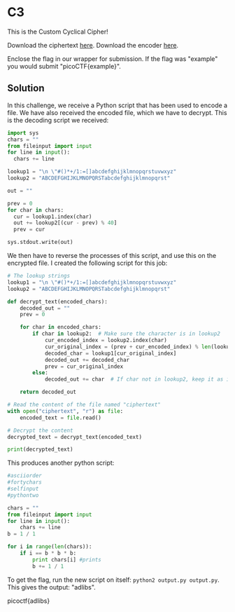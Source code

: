 # C3
This is the Custom Cyclical Cipher!

Download the ciphertext [here](https://artifacts.picoctf.net/c_titan/47/ciphertext).
Download the encoder [here](https://artifacts.picoctf.net/c_titan/47/convert.py).

Enclose the flag in our wrapper for submission. If the flag was "example" you would submit "picoCTF{example}".

## Solution
In this challenge, we receive a Python script that has been used to encode a file. We have also received the encoded file, which we have to decrypt. This is the decoding script we received:

```python
import sys
chars = ""
from fileinput import input
for line in input():
  chars += line

lookup1 = "\n \"#()*+/1:=[]abcdefghijklmnopqrstuvwxyz"
lookup2 = "ABCDEFGHIJKLMNOPQRSTabcdefghijklmnopqrst"

out = ""

prev = 0
for char in chars:
  cur = lookup1.index(char)
  out += lookup2[(cur - prev) % 40]
  prev = cur

sys.stdout.write(out)
```

We then have to reverse the processes of this script, and use this on the encrypted file. I created the following script for this job:

```python
# The lookup strings
lookup1 = "\n \"#()*+/1:=[]abcdefghijklmnopqrstuvwxyz"
lookup2 = "ABCDEFGHIJKLMNOPQRSTabcdefghijklmnopqrst"

def decrypt_text(encoded_chars):
    decoded_out = ""
    prev = 0

    for char in encoded_chars:
        if char in lookup2:  # Make sure the character is in lookup2
            cur_encoded_index = lookup2.index(char)
            cur_original_index = (prev + cur_encoded_index) % len(lookup1)
            decoded_char = lookup1[cur_original_index]
            decoded_out += decoded_char
            prev = cur_original_index
        else:
            decoded_out += char  # If char not in lookup2, keep it as is

    return decoded_out

# Read the content of the file named "ciphertext"
with open("ciphertext", "r") as file:
    encoded_text = file.read()

# Decrypt the content
decrypted_text = decrypt_text(encoded_text)

print(decrypted_text)
```
This produces another python script:

```python
#asciiorder
#fortychars
#selfinput
#pythontwo

chars = ""
from fileinput import input
for line in input():
    chars += line
b = 1 / 1

for i in range(len(chars)):
    if i == b * b * b:
        print chars[i] #prints
        b += 1 / 1
```

To get the flag, run the new script on itself: `python2 output.py output.py`. This gives the output: "adlibs".

picoctf{adlibs}